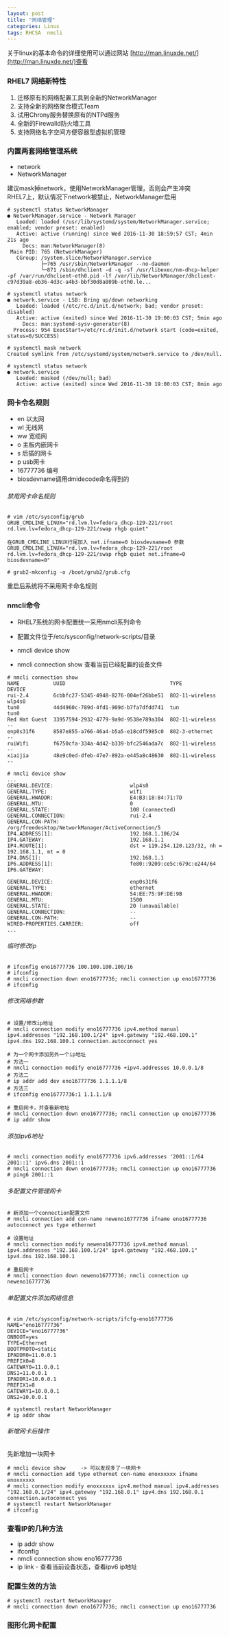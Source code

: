 ```yaml
---
layout: post
title: "网络管理"
categories: Linux
tags: RHCSA  nmcli
---
```


关于linux的基本命令的详细使用可以通过网站 [http://man.linuxde.net/](http://man.linuxde.net/)查看

### RHEL7 网络新特性
1. 迁移原有的网络配置工具到全新的NetworkManager
2. 支持全新的网络聚合模式Team
3. 试用Chrony服务替换原有的NTPd服务
4. 全新的Firewalld防火墙工具
5. 支持网络名字空间方便容器型虚拟机管理


### 内置两套网络管理系统

*    network
*    NetworkManager

建议mask掉network，使用NetworkManager管理，否则会产生冲突    
RHEL7上，默认情况下network被禁止，NetworkManager启用

```
# systemctl status NetworkManager
● NetworkManager.service - Network Manager
   Loaded: loaded (/usr/lib/systemd/system/NetworkManager.service; enabled; vendor preset: enabled)
   Active: active (running) since Wed 2016-11-30 18:59:57 CST; 4min 21s ago
     Docs: man:NetworkManager(8)
 Main PID: 765 (NetworkManager)
   CGroup: /system.slice/NetworkManager.service
           ├─765 /usr/sbin/NetworkManager --no-daemon
           └─871 /sbin/dhclient -d -q -sf /usr/libexec/nm-dhcp-helper -pf /var/run/dhclient-eth0.pid -lf /var/lib/NetworkManager/dhclient-c97d39a8-eb36-4d3c-a4b3-bbf30d8a809b-eth0.le...

# systemctl status network
● network.service - LSB: Bring up/down networking
   Loaded: loaded (/etc/rc.d/init.d/network; bad; vendor preset: disabled)
   Active: active (exited) since Wed 2016-11-30 19:00:03 CST; 5min ago
     Docs: man:systemd-sysv-generator(8)
  Process: 954 ExecStart=/etc/rc.d/init.d/network start (code=exited, status=0/SUCCESS)

# systemctl mask network
Created symlink from /etc/systemd/system/network.service to /dev/null.

# systemctl status network
● network.service
   Loaded: masked (/dev/null; bad)
   Active: active (exited) since Wed 2016-11-30 19:00:03 CST; 8min ago
```

### 网卡令名规则

*    en  以太网
*    wl  无线网
*    ww  宽缆网
*    o   主板内嵌网卡
*    s   后插的网卡
*    p   usb网卡
*    16777736    编号
*    biosdevname调用dmidecode命名得到的


###### 禁用网卡命名规则

```
# vim /etc/sysconfig/grub
GRUB_CMDLINE_LINUX="rd.lvm.lv=fedora_dhcp-129-221/root rd.lvm.lv=fedora_dhcp-129-221/swap rhgb quiet"

在GRUB_CMDLINE_LINUX行尾加入 net.ifname=0 biosdevname=0 参数
GRUB_CMDLINE_LINUX="rd.lvm.lv=fedora_dhcp-129-221/root rd.lvm.lv=fedora_dhcp-129-221/swap rhgb quiet net.ifname=0 biosdevname=0"

# grub2-mkconfig -o /boot/grub2/grub.cfg
```

重启后系统将不采用网卡命名规则


### nmcli命令

*    RHEL7系统的网卡配置统一采用nmcli系列命令
*    配置文件位于/etc/sysconfig/network-scripts/目录

*    nmcli device show	
*    nmcli connection show	查看当前已经配置的设备文件

```
# nmcli connection show 
NAME           UUID                                  TYPE             DEVICE 
rui-2.4        6cbbfc27-5345-4948-8276-004ef26bbe51  802-11-wireless  wlp4s0 
tun0           44d4960c-789d-4fd1-909d-b7fa7dfdd741  tun              tun0   
Red Hat Guest  33957594-2932-4779-9a9d-9538e789a304  802-11-wireless  --     
enp0s31f6      8587e855-a766-46a4-b5a5-e18cdf5985c0  802-3-ethernet   --     
ruiWifi        f6750cfa-334a-4d42-b339-bfc2546ada7c  802-11-wireless  --     
xiaijia        48e9c0ed-dfeb-47e7-892a-e445a8c48630  802-11-wireless  --   

# nmcli device show
...
GENERAL.DEVICE:                         wlp4s0
GENERAL.TYPE:                           wifi
GENERAL.HWADDR:                         E4:B3:18:84:71:7D
GENERAL.MTU:                            0
GENERAL.STATE:                          100 (connected)
GENERAL.CONNECTION:                     rui-2.4
GENERAL.CON-PATH:                       /org/freedesktop/NetworkManager/ActiveConnection/5
IP4.ADDRESS[1]:                         192.168.1.106/24
IP4.GATEWAY:                            192.168.1.1
IP4.ROUTE[1]:                           dst = 119.254.120.123/32, nh = 192.168.1.1, mt = 0
IP4.DNS[1]:                             192.168.1.1
IP6.ADDRESS[1]:                         fe80::9209:ce5c:679c:e244/64
IP6.GATEWAY:                            

GENERAL.DEVICE:                         enp0s31f6
GENERAL.TYPE:                           ethernet
GENERAL.HWADDR:                         54:EE:75:9F:DE:9B
GENERAL.MTU:                            1500
GENERAL.STATE:                          20 (unavailable)
GENERAL.CONNECTION:                     --
GENERAL.CON-PATH:                       --
WIRED-PROPERTIES.CARRIER:               off
...
```

###### 临时修改ip

```
# ifconfig eno16777736 100.100.100.100/16
# ifconfig
# nmcli connection down eno16777736; nmcli connection up eno16777736
# ifconfig
```

###### 修改网络参数

```
# 设置/修改ip地址
# nmcli connection modify eno16777736 ipv4.method manual ipv4.addresses "192.168.100.1/24" ipv4.gateway "192.468.100.1" ipv4.dns 192.168.100.1 connection.autoconnect yes

# 为一个网卡添加另外一个ip地址
# 方法一
# nmcli connection modify eno16777736 +ipv4.addresses 10.0.0.1/8
# 方法二
# ip addr add dev eno16777736 1.1.1.1/8
# 方法三
# ifconfig eno16777736:1 1.1.1.1/8

# 重启网卡，并查看新地址
# nmcli connection down eno16777736; nmcli connection up eno16777736
# ip addr show
```

###### 添加ipv6地址

```
# nmcli connection modify eno16777736 ipv6.addresses '2001::1/64 2001::1' ipv6.dns 2001::1
# nmcli connection down eno16777736; nmcli connection up eno16777736
# ping6 2001::1
```

###### 多配置文件管理网卡

```
# 新添加一个connection配置文件
# nmcli connection add con-name neweno16777736 ifname eno16777736 autoconnect yes type ethernet

# 设置地址
# nmcli connection modify neweno16777736 ipv4.method manual ipv4.addresses "192.168.100.1/24" ipv4.gateway "192.468.100.1" ipv4.dns 192.168.100.1

# 重启网卡
# nmcli connection down neweno16777736; nmcli connection up neweno16777736
```

###### 单配置文件添加网络信息

```
# vim /etc/sysconfig/network-scripts/ifcfg-eno16777736
NAME="eno16777736"
DEVICE="eno16777736"
ONBOOT=yes
TYPE=Ethernet
BOOTPROTO=static
IPADDR0=11.0.0.1
PREFIX0=8
GATEWAY0=11.0.0.1
DNS1=11.0.0.1
IPADDR1=10.0.0.1
PREFIX1=8
GATEWAY1=10.0.0.1
DNS2=10.0.0.1

# systemctl restart NetworkManager
# ip addr show
```

###### 新增网卡后操作

先新增加一块网卡

```
# nmcli device show     -> 可以发现多了一块网卡
# nmcli connection add type ethernet con-name enoxxxxxx ifname enoxxxxxx
# nmcli connection modify enoxxxxxx ipv4.method manual ipv4.addresses "192.168.0.1/24" ipv4.gateway "192.168.0.1" ipv4.dns 192.168.0.1 connection.autoconnect yes
# systemctl restart NetworkManager
# ifconfig
```

### 查看IP的几种方法

*    ip addr show
*    ifconfig
*    nmcli connection show eno16777736
*    ip link - 查看当前设备状态，查看ipv6 ip地址


### 配置生效的方法

```
# systemctl restart NetworkManager
# nmcli connection down eno16777736; nmcli connection up eno16777736
```


### 图形化网卡配置


